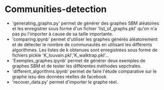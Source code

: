 # Communities-detection
* 'generating_graphs.py' permet de générer des graphes SBM aléatoires et les enregistrer sous forme d'un fichier 'list_of_graphs.pkl' qu'on n'a pas pu l'importer à cause de sa taille importante. 
* 'comparing.ipynb' permet d'utiliser les graphes générés aléatoirement et de détecter le nombre de communautés en utilisant les différents algorithmes. Les listes de k obtenues sont enregistrées sous forme de fichiers pickle 'K_louvain.pkl','K_walktrap.pkl'...
* 'Exemples_graphes.ipynb' permet de générer deux exemples de graphes SBM et de tester les différentes méthodes sepctrales.
* 'different_algorithms.ipynb' permet de faire l'étude comparative sur le graphe issu des données réelles de facebook
* 'recover_data.py' permet d'importer le graphe réel. 
